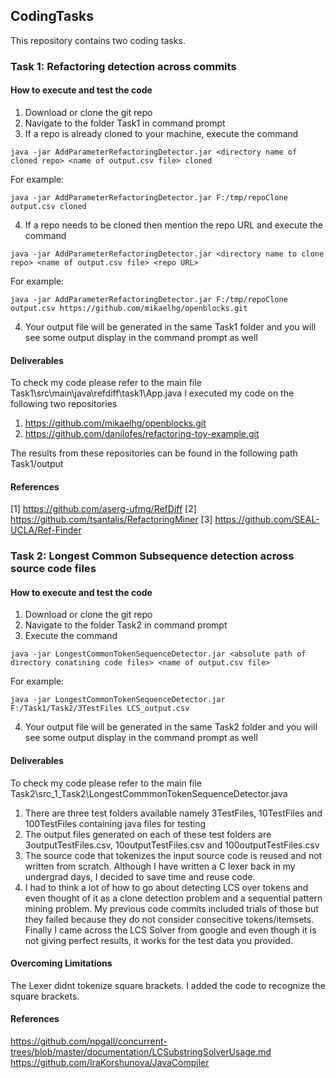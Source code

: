 ## CodingTasks

This repository contains two coding tasks.

### Task 1: Refactoring detection across commits

#### How to execute and test the code

1. Download or clone the git repo
2. Navigate to the folder Task1 in command prompt
3. If a repo is already cloned to your machine, execute the command 
```
java -jar AddParameterRefactoringDetector.jar <directory name of cloned repo> <name of output.csv file> cloned
```

For example:
```
java -jar AddParameterRefactoringDetector.jar F:/tmp/repoClone output.csv cloned
```

4. If a repo needs to be cloned then mention the repo URL and execute the command 
```
java -jar AddParameterRefactoringDetector.jar <directory name to clone repo> <name of output.csv file> <repo URL> 
```

For example:
```
java -jar AddParameterRefactoringDetector.jar F:/tmp/repoClone output.csv https://github.com/mikaelhg/openblocks.git
```
4. Your output file will be generated in the same Task1 folder and you will see some output display in the command prompt as well

#### Deliverables
To check my code please refer to the main file Task1\src\main\java\refdiff\task1\App.java
I executed my code on the following two repositories
1. https://github.com/mikaelhg/openblocks.git
2. https://github.com/danilofes/refactoring-toy-example.git

The results from these repositories can be found in the following path Task1/output



#### References
[1] https://github.com/aserg-ufmg/RefDiff
[2] https://github.com/tsantalis/RefactoringMiner
[3] https://github.com/SEAL-UCLA/Ref-Finder


### Task 2: Longest Common Subsequence detection across source code files
#### How to execute and test the code

1. Download or clone the git repo
2. Navigate to the folder Task2 in command prompt
3. Execute the command 
```
java -jar LongestCommonTokenSequenceDetector.jar <absolute path of directory conatining code files> <name of output.csv file>
```

For example:
```
java -jar LongestCommonTokenSequenceDetector.jar F:/Task1/Task2/3TestFiles LCS_output.csv
```
4. Your output file will be generated in the same Task2 folder and you will see some output display in the command prompt as well

#### Deliverables
To check my code please refer to the main file Task2\src\_1_Task2\LongestCommmonTokenSequenceDetector.java
1. There are three test folders available namely 3TestFiles, 10TestFiles and 100TestFiles containing java files for testing
2. The output files generated on each of these test folders are 3outputTestFiles.csv, 10outputTestFiles.csv and 100outputTestFiles.csv
3. The source code that tokenizes the input source code is reused and not written from scratch. Although I have written a C lexer back in my undergrad days, I decided to save time and reuse code.
4. I had to think a lot of how to go about detecting LCS over tokens and even thought of it as a clone detection problem and a sequential pattern mining problem. My previous code commits included trials of those but they failed because they do not consider consecitive tokens/itemsets. Finally I came across the LCS Solver from google and even though it is not giving perfect results, it works for the test data you provided.


#### Overcoming Limitations
The Lexer didnt tokenize square brackets. I added the code to recognize the square brackets.

#### References
https://github.com/npgall/concurrent-trees/blob/master/documentation/LCSubstringSolverUsage.md
https://github.com/IraKorshunova/JavaCompiler


